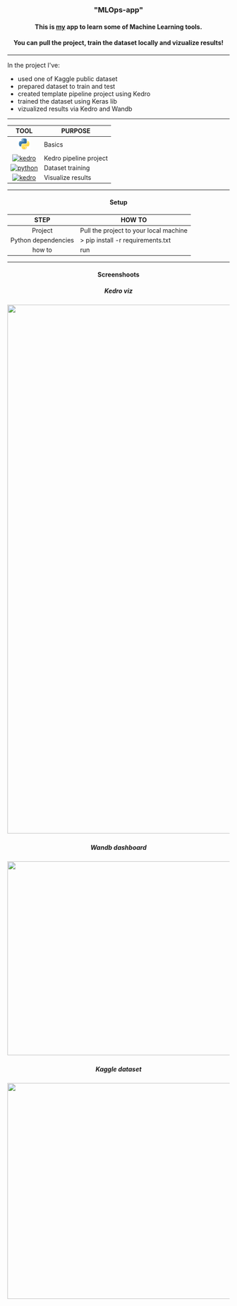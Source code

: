 <h3 align="center">"MLOps-app"</h3>

<h4 align="center">This is <a href="https://github.com/p-wel" target="_blank" rel="noreferrer">my</a> app to learn some of Machine Learning tools.</h4>
<h4 align="center">You can pull the project, train the dataset locally and vizualize results! </h5>

---
In the project I've: <br>
<ul>
  <li>used one of Kaggle public dataset</li>
  <li>prepared dataset to train and test</li>
  <li>created template pipeline project using Kedro</li>
  <li>trained the dataset using Keras lib</li>
  <li>vizualized results via Kedro and Wandb</li>
</ul>


---
<div align="center">

| TOOL | PURPOSE |
| ------------- | ------------- |
| <div align="center"> <a href="https://www.python.org" target="_blank" rel="noreferrer"> <img src="https://raw.githubusercontent.com/devicons/devicon/master/icons/python/python-original.svg" alt="python" width="30" height="30"/> </a> | Basics |
| <div align="center"> <a href="https://kedro.org/" target="_blank" rel="noreferrer"> <img src="https://github.com/p-wel/MLOps-app/assets/75095360/d84c2b47-daa1-4e71-a37b-8044e1032467" alt="kedro" width="50" height="50"/> </a> | Kedro pipeline project |
| <div align="center"> <a href="https://keras.io/" target="_blank" rel="noreferrer"> <img src="https://github.com/p-wel/MLOps-app/assets/75095360/51a400e2-0be0-4916-a66e-eed093311988" alt="python" width="105" height="30"/> </a> | Dataset training |
| <div align="center"> <a href="https://wandb.ai/site" target="_blank" rel="noreferrer"> <img src="https://github.com/p-wel/MLOps-app/assets/75095360/834176ff-2abf-4dee-ae18-7f5dd6cf5cb9" alt="kedro" width="150" height="50"/> </a> | Visualize results |
</div>

---
<div align="center">
<h4 align="center">Setup</h4>
  
| STEP | HOW TO |
| ------------- | ------------- |
| <div align="center"> Project | Pull the project to your local machine |
| <div align="center"> Python dependencies | > pip install -r requirements.txt |
| <div align="center"> how to | run |
</div>

---
<h4 align="center">Screenshoots</h4>
<h5 align="center">Kedro viz</h5>
<div align="center"> <img src="https://github.com/p-wel/MLOps-app/assets/75095360/7fb54b67-5e38-4372-8243-8298abf702ac" width="815" height="1200"/> </div>
<h5 align="center">Wandb dashboard</h5>
<div align="center"> <img src="https://github.com/p-wel/MLOps-app/assets/75095360/d4351077-a04b-4494-9419-1a642525009f" width="920" height="440"/> </div>
<h5 align="center">Kaggle dataset</h5>
<div align="center"> <img src="https://github.com/p-wel/MLOps-app/assets/75095360/8fea9138-45dd-4889-b9bd-2a4fb03b8ba8" width="920" height="490"/> </div>
